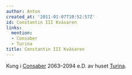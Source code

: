 ```yaml
---
author: Anton
created_at: '2011-01-07T10:52:57Z'
id: Constantin III Kväsaren
links:
  mention:
  - Consaber
  - Turina
title: Constantin III Kväsaren
---
```


Kung i [Consaber] 2063–2094 e.D. av huset [Turina].

  [Consaber]: Consaber
  [Turina]: Turina
